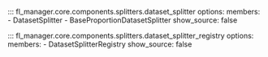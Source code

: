 ::: fl_manager.core.components.splitters.dataset_splitter
    options:
      members:
      - DatasetSplitter
      - BaseProportionDatasetSplitter
      show_source: false

::: fl_manager.core.components.splitters.dataset_splitter_registry
    options:
      members:
      - DatasetSplitterRegistry
      show_source: false
